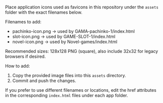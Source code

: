 Place application icons used as favicons in this repository under the `assets` folder with the exact filenames below.

Filenames to add:
- pachinko-icon.png   -> used by GAMA-pachinko-1/index.html
- slot-icon.png      -> used by GAME-SLOT-1/index.html
- novel-icon.png     -> used by Novel-games/index.html

Recommended sizes: 128x128 PNG (square), also include 32x32 for legacy browsers if desired.

How to add:
1. Copy the provided image files into this `assets` directory.
2. Commit and push the changes.

If you prefer to use different filenames or locations, edit the <link rel="icon"> href attributes in the corresponding `index.html` files under each app folder.
